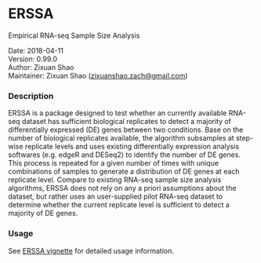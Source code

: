 # ERSSA
Empirical RNA-seq Sample Size Analysis

Date: 2018-04-11<br>
Version: 0.99.0<br>
Author: Zixuan Shao<br>
Maintainer: Zixuan Shao (zixuanshao.zach@gmail.com)

### Description
ERSSA is a package designed to test whether an currently available RNA-seq dataset has sufficient biological replicates to detect a majority of differentially expressed (DE) genes between two conditions. Base on the number of biological replicates available, the algorithm subsamples at step-wise replicate levels and uses existing differentially expression analysis softwares (e.g. edgeR and DESeq2) to identify the number of DE genes. This process is repeated for a given number of times with unique combinations of samples to generate a distribution of DE genes at each replicate level. Compare to existing RNA-seq sample size analysis algorithms, ERSSA does not rely on any a priori assumptions about the dataset, but rather uses an user-supplied pilot RNA-seq dataset to determine whether the current replicate level is sufficient to detect a majority of DE genes.

### Usage
See [ERSSA vignette](./vignettes/ERSSA.html) for detailed usage information.
